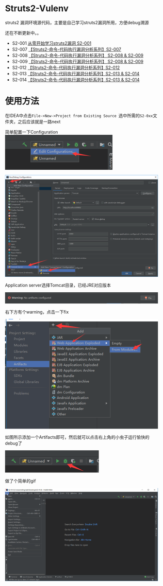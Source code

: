 # Struts2-Vulenv
struts2 漏洞环境源代码，主要是自己学习struts2漏洞所用，方便debug溯源

还在不断更新中。。

- S2-001  [从零开始学习struts2漏洞 S2-001](https://xz.aliyun.com/t/2672)
- S2-007 [【Struts2-命令-代码执行漏洞分析系列】S2-007](https://xz.aliyun.com/t/2684)
- S2-008  [【Struts2-命令-代码执行漏洞分析系列】 S2-008 & S2-009 ](http://www.kingkk.com/2018/09/Struts2-命令-代码执行漏洞分析系列-S2-008-S2-009/)
- S2-009  [【Struts2-命令-代码执行漏洞分析系列】 S2-008 & S2-009 ](http://www.kingkk.com/2018/09/Struts2-命令-代码执行漏洞分析系列-S2-008-S2-009/)
- S2-012  [【Struts2-命令-代码执行漏洞分析系列】S2-012 ](http://www.kingkk.com/2018/09/Struts2-命令-代码执行漏洞分析系列-S2-012/)
- S2-013  [【Struts2-命令-代码执行漏洞分析系列】S2-013 & S2-014](https://xz.aliyun.com/t/2694)
- S2-014 [【Struts2-命令-代码执行漏洞分析系列】S2-013 & S2-014](https://xz.aliyun.com/t/2694)



# 使用方法

在IDEA中点击`File->New->Project from Existing Source `选中所需的`S2-0xx`文件夹，之后应该就是一路next

简单配置一下Configuration![](img/5.png)

![](img/1.png)

Application server选择Tomcat目录，已经JRE对应版本

![](img/2.png)

右下方有个warning，点击一下fix

![](img/3.png)

如图所示添加一个Artifacts即可，然后就可以点击右上角的小虫子运行愉快的debug了

![](img/4.png)

做了个简单的gif

![](img/2.gif)